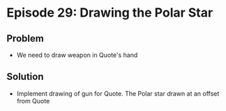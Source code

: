 Episode 29: Drawing the Polar Star
==================================

Problem
--------

- We need to draw weapon in Quote's hand

Solution
--------

- Implement drawing of gun for Quote. The Polar star drawn at an offset from
  Quote
